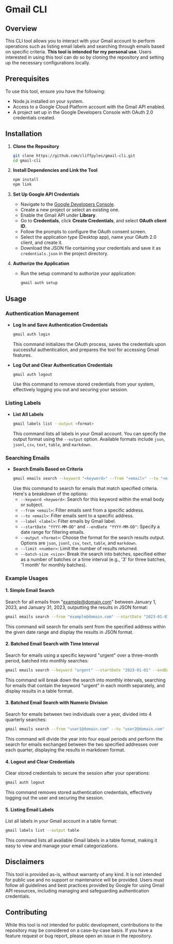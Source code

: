 # Gmail CLI

## Overview

This CLI tool allows you to interact with your Gmail account to perform operations such as listing email labels and searching through emails based on specific criteria. **This tool is intended for my personal use**. Users interested in using this tool can do so by cloning the repository and setting up the necessary configurations locally.

## Prerequisites

To use this tool, ensure you have the following:

- Node.js installed on your system.
- Access to a Google Cloud Platform account with the Gmail API enabled.
- A project set up in the Google Developers Console with OAuth 2.0 credentials created.

## Installation

1. **Clone the Repository**

   ```bash
   git clone https://github.com/cliffpyles/gmail-cli.git
   cd gmail-cli
   ```

2. **Install Dependencies and Link the Tool**

   ```bash
   npm install
   npm link
   ```

3. **Set Up Google API Credentials**

   - Navigate to the [Google Developers Console](https://console.developers.google.com/).
   - Create a new project or select an existing one.
   - Enable the Gmail API under **Library**.
   - Go to **Credentials**, click **Create Credentials**, and select **OAuth client ID**.
   - Follow the prompts to configure the OAuth consent screen.
   - Select the application type (Desktop app), name your OAuth 2.0 client, and create it.
   - Download the JSON file containing your credentials and save it as `credentials.json` in the project directory.

4. **Authorize the Application**
   - Run the setup command to authorize your application:
     ```bash
     gmail auth setup
     ```

## Usage

### Authentication Management

- **Log In and Save Authentication Credentials**

  ```bash
  gmail auth login
  ```

  This command initializes the OAuth process, saves the credentials upon successful authentication, and prepares the tool for accessing Gmail features.

- **Log Out and Clear Authentication Credentials**
  ```bash
  gmail auth logout
  ```
  Use this command to remove stored credentials from your system, effectively logging you out and securing your session.

### Listing Labels

- **List All Labels**
  ```bash
  gmail labels list --output <format>
  ```
  This command lists all labels in your Gmail account. You can specify the output format using the `--output` option. Available formats include `json`, `jsonl`, `csv`, `text`, `table`, and `markdown`.

### Searching Emails

- **Search Emails Based on Criteria**
  ```bash
  gmail emails search --keyword "<keyword>" --from "<email>" --to "<email>" --label "<label>" --startDate "YYYY-MM-DD" --endDate "YYYY-MM-DD" --output <format> --limit <number> --batch-size <size>
  ```
  Use this command to search for emails that match specified criteria. Here's a breakdown of the options:
  - `--keyword <keyword>`: Search for this keyword within the email body or subject.
  - `--from <email>`: Filter emails sent from a specific address.
  - `--to <email>`: Filter emails sent to a specific address.
  - `--label <label>`: Filter emails by Gmail label.
  - `--startDate "YYYY-MM-DD"` and `--endDate "YYYY-MM-DD"`: Specify a date range for filtering emails.
  - `--output <format>`: Choose the format for the search results output. Options are `json`, `jsonl`, `csv`, `text`, `table`, and `markdown`.
  - `--limit <number>`: Limit the number of results returned.
  - `--batch-size <size>`: Break the search into batches, specified either as a number of batches or a time interval (e.g., '3' for three batches, '1 month' for monthly batches).

### Example Usages

#### 1. **Simple Email Search**

Search for all emails from "example@domain.com" between January 1, 2023, and January 31, 2023, outputting the results in JSON format:

```bash
gmail emails search --from "example@domain.com" --startDate "2023-01-01" --endDate "2023-01-31" --output json
```

This command will search for emails sent from the specified address within the given date range and display the results in JSON format.

#### 2. **Batched Email Search with Time Interval**

Search for emails using a specific keyword "urgent" over a three-month period, batched into monthly searches:

```bash
gmail emails search --keyword "urgent" --startDate "2023-01-01" --endDate "2023-03-31" --batch-size "1 month" --output table
```

This command will break down the search into monthly intervals, searching for emails that contain the keyword "urgent" in each month separately, and display results in a table format.

#### 3. **Batched Email Search with Numeric Division**

Search for emails between two individuals over a year, divided into 4 quarterly searches:

```bash
gmail emails search --from "user1@domain.com" --to "user2@domain.com" --startDate "2023-01-01" --endDate "2023-12-31" --batch-size 4 --output markdown
```

This command will divide the year into four equal periods and perform the search for emails exchanged between the two specified addresses over each quarter, displaying the results in markdown format.

#### 4. **Logout and Clear Credentials**

Clear stored credentials to secure the session after your operations:

```bash
gmail auth logout
```

This command removes stored authentication credentials, effectively logging out the user and securing the session.

#### 5. **Listing Email Labels**

List all labels in your Gmail account in a table format:

```bash
gmail labels list --output table
```

This command lists all available Gmail labels in a table format, making it easy to view and manage your email categorizations.

## Disclaimers

This tool is provided as-is, without warranty of any kind. It is not intended for public use and no support or maintenance will be provided. Users must follow all guidelines and best practices provided by Google for using Gmail API resources, including managing and safeguarding authentication credentials.

## Contributing

While this tool is not intended for public development, contributions to the repository may be considered on a case-by-case basis. If you have a feature request or bug report, please open an issue in the repository.
